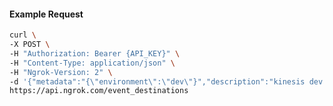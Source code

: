 <!-- Code generated for API Clients. DO NOT EDIT. -->
#### Example Request
```bash
curl \
-X POST \
-H "Authorization: Bearer {API_KEY}" \
-H "Content-Type: application/json" \
-H "Ngrok-Version: 2" \
-d '{"metadata":"{\"environment\":\"dev\"}","description":"kinesis dev stream","format":"json","target":{"kinesis":{"auth":{"role":{"role_arn":"arn:aws:iam::123456789012:role/example"}},"stream_arn":"arn:ngrok-local:kinesis:us-east-2:123456789012:stream/mystream2"}}}' \
https://api.ngrok.com/event_destinations
